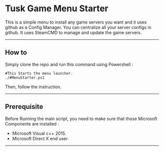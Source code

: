 # Tusk Game Menu Starter

This is a simple menu to install any game servers you want and it uses github as a Config
Manager. You can centralize all your server configs in github. It uses SteamCMD to manage
and update the game servers.
***
## How to

Simply clone the repo and run this command using Powershell :

    #This Starts the menu launcher.
    ./#MenuStarter.ps1

Then, follow the instruction.
***
## Prerequisite

Before Running the main script, you need to make sure that those Microsoft Components are installed :

- Microsoft Visual c++ 2015.
- Microsoft Direct X end user.
---
